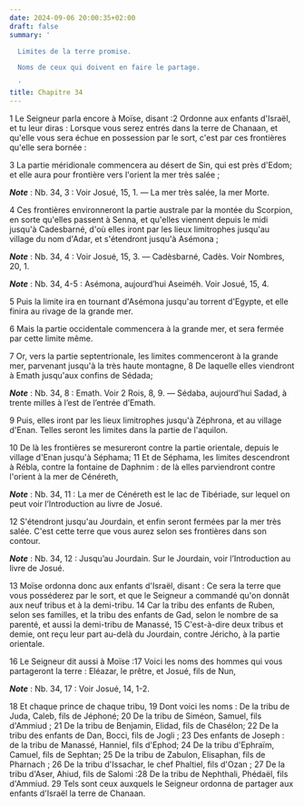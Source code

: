 ```yaml
---
date: 2024-09-06 20:00:35+02:00
draft: false
summary: '

  Limites de la terre promise.

  Noms de ceux qui doivent en faire le partage.

  '
title: Chapitre 34
---
```





1 Le Seigneur parla encore à Moïse, disant :2 Ordonne aux enfants d'Israël, et tu leur diras : Lorsque vous serez entrés dans la terre de Chanaan, et qu'elle vous sera échue en possession par le sort, c'est par ces frontières qu'elle sera bornée :


3 La partie méridionale commencera au désert de Sin, qui est près d'Edom; et elle aura pour frontière vers l'orient la mer très salée ;

***Note*** :  Nb. 34, 3 : Voir Josué, 15, 1. ― La mer très salée, la mer Morte.

4 Ces frontières environneront la partie australe par la montée du Scorpion, en sorte qu'elles passent à Senna, et qu'elles viennent depuis le midi jusqu'à Cadesbarné, d'où elles iront par les lieux limitrophes jusqu'au village du nom d'Adar, et s'étendront jusqu'à Asémona ;

***Note*** :  Nb. 34, 4 : Voir Josué, 15, 3. ― Cadèsbarné, Cadès. Voir Nombres, 20, 1.

***Note*** :  Nb. 34, 4-5 : Asémona, aujourd’hui Aseiméh. Voir Josué, 15, 4.

5 Puis la limite ira en tournant d'Asémona jusqu'au torrent d'Egypte, et elle finira au rivage de la grande mer.


6 Mais la partie occidentale commencera à la grande mer, et sera fermée par cette limite même.


7 Or, vers la partie septentrionale, les limites commenceront à la grande mer, parvenant jusqu'à la très haute montagne, 8 De laquelle elles viendront à Emath jusqu'aux confins de Sédada;

***Note*** :  Nb. 34, 8 : Emath. Voir 2 Rois, 8, 9. ― Sédaba, aujourd’hui Sadad, à trente milles à l’est de l’entrée d’Emath.

9 Puis, elles iront par les lieux limitrophes jusqu'à Zéphrona, et au village d'Enan. Telles seront les limites dans la partie de l'aquilon.


10 De là les frontières se mesureront contre la partie orientale, depuis le village d'Enan jusqu'à Séphama; 11 Et de Séphama, les limites descendront à Rébla, contre la fontaine de Daphnim : de là elles parviendront contre l'orient à la mer de Cénéreth,

***Note*** :  Nb. 34, 11 : La mer de Cénéreth est le lac de Tibériade, sur lequel on peut voir l’Introduction au livre de Josué.

12 S'étendront jusqu'au Jourdain, et enfin seront fermées par la mer très salée. C'est cette terre que vous aurez selon ses frontières dans son contour.

***Note*** :  Nb. 34, 12 : Jusqu’au Jourdain. Sur le Jourdain, voir l’Introduction au livre de Josué.


13 Moïse ordonna donc aux enfants d'Israël, disant : Ce sera la terre que vous posséderez par le sort, et que le Seigneur a commandé qu'on donnât aux neuf tribus et à la demi-tribu. 14 Car la tribu des enfants de Ruben, selon ses familles, et la tribu des enfants de Gad, selon le nombre de sa parenté, et aussi la demi-tribu de Manassé, 15 C'est-à-dire deux tribus et demie, ont reçu leur part au-delà du Jourdain, contre Jéricho, à la partie orientale.


16 Le Seigneur dit aussi à Moïse :17 Voici les noms des hommes qui vous partageront la terre : Eléazar, le prêtre, et Josué, fils de Nun,

***Note*** :  Nb. 34, 17 : Voir Josué, 14, 1-2.

18 Et chaque prince de chaque tribu, 19 Dont voici les noms : De la tribu de Juda, Caleb, fils de Jéphoné; 20 De la tribu de Siméon, Samuel, fils d'Ammiud ; 21 De la tribu de Benjamin, Elidad, fils de Chasélon; 22 De la tribu des enfants de Dan, Bocci, fils de Jogli ; 23 Des enfants de Joseph : de la tribu de Manassé, Hanniel, fils d'Ephod; 24 De la tribu d'Ephraïm, Camuel, fils de Sephtan; 25 De la tribu de Zabulon, Elisaphan, fils de Pharnach ; 26 De la tribu d'Issachar, le chef Phaltiel, fils d'Ozan ; 27 De la tribu d'Aser, Ahiud, fils de Salomi :28 De la tribu de Nephthali, Phédaël, fils d'Ammiud. 29 Tels sont ceux auxquels le Seigneur ordonna de partager aux enfants d'Israël la terre de Chanaan.

